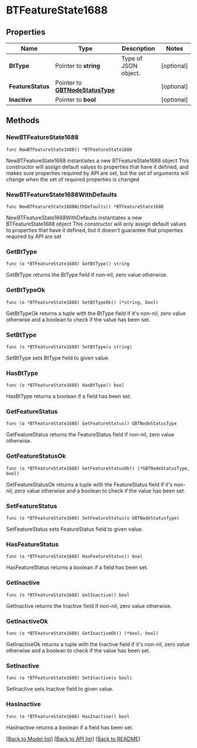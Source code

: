 # BTFeatureState1688

## Properties

Name | Type | Description | Notes
------------ | ------------- | ------------- | -------------
**BtType** | Pointer to **string** | Type of JSON object. | [optional] 
**FeatureStatus** | Pointer to [**GBTNodeStatusType**](GBTNodeStatusType.md) |  | [optional] 
**Inactive** | Pointer to **bool** |  | [optional] 

## Methods

### NewBTFeatureState1688

`func NewBTFeatureState1688() *BTFeatureState1688`

NewBTFeatureState1688 instantiates a new BTFeatureState1688 object
This constructor will assign default values to properties that have it defined,
and makes sure properties required by API are set, but the set of arguments
will change when the set of required properties is changed

### NewBTFeatureState1688WithDefaults

`func NewBTFeatureState1688WithDefaults() *BTFeatureState1688`

NewBTFeatureState1688WithDefaults instantiates a new BTFeatureState1688 object
This constructor will only assign default values to properties that have it defined,
but it doesn't guarantee that properties required by API are set

### GetBtType

`func (o *BTFeatureState1688) GetBtType() string`

GetBtType returns the BtType field if non-nil, zero value otherwise.

### GetBtTypeOk

`func (o *BTFeatureState1688) GetBtTypeOk() (*string, bool)`

GetBtTypeOk returns a tuple with the BtType field if it's non-nil, zero value otherwise
and a boolean to check if the value has been set.

### SetBtType

`func (o *BTFeatureState1688) SetBtType(v string)`

SetBtType sets BtType field to given value.

### HasBtType

`func (o *BTFeatureState1688) HasBtType() bool`

HasBtType returns a boolean if a field has been set.

### GetFeatureStatus

`func (o *BTFeatureState1688) GetFeatureStatus() GBTNodeStatusType`

GetFeatureStatus returns the FeatureStatus field if non-nil, zero value otherwise.

### GetFeatureStatusOk

`func (o *BTFeatureState1688) GetFeatureStatusOk() (*GBTNodeStatusType, bool)`

GetFeatureStatusOk returns a tuple with the FeatureStatus field if it's non-nil, zero value otherwise
and a boolean to check if the value has been set.

### SetFeatureStatus

`func (o *BTFeatureState1688) SetFeatureStatus(v GBTNodeStatusType)`

SetFeatureStatus sets FeatureStatus field to given value.

### HasFeatureStatus

`func (o *BTFeatureState1688) HasFeatureStatus() bool`

HasFeatureStatus returns a boolean if a field has been set.

### GetInactive

`func (o *BTFeatureState1688) GetInactive() bool`

GetInactive returns the Inactive field if non-nil, zero value otherwise.

### GetInactiveOk

`func (o *BTFeatureState1688) GetInactiveOk() (*bool, bool)`

GetInactiveOk returns a tuple with the Inactive field if it's non-nil, zero value otherwise
and a boolean to check if the value has been set.

### SetInactive

`func (o *BTFeatureState1688) SetInactive(v bool)`

SetInactive sets Inactive field to given value.

### HasInactive

`func (o *BTFeatureState1688) HasInactive() bool`

HasInactive returns a boolean if a field has been set.


[[Back to Model list]](../README.md#documentation-for-models) [[Back to API list]](../README.md#documentation-for-api-endpoints) [[Back to README]](../README.md)


